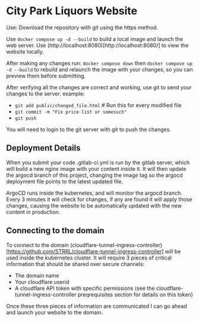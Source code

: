 # City Park Liquors Website

Use: Download the repository with git using the https method.

Use `docker compose up -d --build` to build a local image and launch the web server. Use (http://localhost:8080)[http://localhost:8080/] to view the website locally.

After making any changes run:
`docker compose down` then `docker compose up -d --build` to rebuild and relaunch the image with your changes, so you can preview them before submitting.

After verifying all the changes are correct and working, use git to send your changes to the server.
example:

* `git add public/changed_file.html` # Run this for every modified file
* `git commit -m "Fix price list or somesuch"`
* `git push`


You will need to login to the git server with git to push the changes.


## Deployment Details

When you submit your code .gitlab-ci.yml is run by the gitlab server, which will build a new nginx image with your content inside it. It will then update the argocd branch of this project, changing the image tag so the argocd deployment file points to the latest updated file.

ArgoCD runs inside the kubernetes, and will monitor the argocd branch. Every 3 minutes it will check for changes, if any are found it will apply those changes, causing the website to be automatically updated with the new content in production.

## Connecting to the domain

To connect to the domain (cloudflare-tunnel-ingress-controller)[https://github.com/STRRL/cloudflare-tunnel-ingress-controller] will be used inside the kubernetes cluster. It will require 3 pieces of critical information that should be shared over secure channels:

* The domain name
* Your cloudflare userid 
* A cloudflare API token with specific permissions (see the cloudflare-tunnel-ingress-controller preqrequisites section for details on this token)

Once these three pieces of information are communicated I can go ahead and launch your website to the domain.